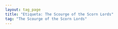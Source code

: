 ```yaml
---
layout: tag_page
title: "Etiqueta: The Scourge of the Scorn Lords"
tag: "The Scourge of the Scorn Lords"
---
```

